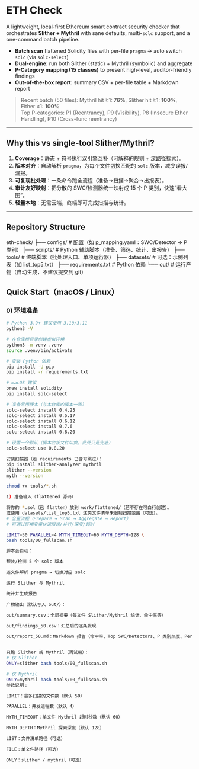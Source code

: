 # ETH Check

A lightweight, local-first Ethereum smart contract security checker that orchestrates **Slither + Mythril** with sane defaults, multi-`solc` support, and a one-command batch pipeline.

- **Batch scan** flattened Solidity files with per-file `pragma` → auto switch `solc` (via `solc-select`)
- **Dual-engine**: run both Slither (static) + Mythril (symbolic) and aggregate
- **P-Category mapping (15 classes)** to present high-level, auditor-friendly findings
- **Out-of-the-box report**: summary CSV + per-file table + Markdown report

> Recent batch (50 files): Mythril hit ≥1: **76%**, Slither hit ≥1: **100%**, Either ≥1: **100%**  
> Top P-categories: P1 (Reentrancy), P9 (Visibility), P8 (Insecure Ether Handling), P10 (Cross-func reentrancy)

---

## Why this vs single-tool Slither/Mythril?

1) **Coverage**：静态 + 符号执行双引擎互补（可解释的规则 + 深路径探索）。  
2) **版本对齐**：自动解析 `pragma`，为每个文件切换匹配的 `solc` 版本，减少误报/漏报。  
3) **可复现批处理**：一条命令跑全流程（准备→扫描→聚合→出报表）。  
4) **审计友好映射**：把分散的 SWC/检测器统一映射成 15 个 P 类别，快速“看大图”。  
5) **轻量本地**：无需云端，终端即可完成扫描与统计。

---

## Repository Structure

eth-check/
├── configs/ # 配置（如 p_mapping.yaml：SWC/Detector → P 类别）
├── scripts/ # Python 辅助脚本（准备、筛选、统计、出报告）
├── tools/ # 终端脚本（批处理入口、单项运行器）
├── datasets/ # 可选：示例列表（如 list_top5.txt）
├── requirements.txt # Python 依赖
└── out/ # 运行产物（自动生成，不建议提交到 git）






## Quick Start（macOS / Linux）

### 0) 环境准备

```bash
# Python 3.9+ 建议使用 3.10/3.11
python3 -V

# 在仓库根目录创建虚拟环境
python3 -m venv .venv
source .venv/bin/activate

# 安装 Python 依赖
pip install -U pip
pip install -r requirements.txt

# macOS 建议
brew install solidity
pip install solc-select

# 准备常用版本（与本仓库的脚本一致）
solc-select install 0.4.25
solc-select install 0.5.17
solc-select install 0.6.12
solc-select install 0.7.6
solc-select install 0.8.20

# 设置一个默认（脚本会按文件切换，此处只是兜底）
solc-select use 0.8.20

安装扫描器（若 requirements 已含可跳过）：
pip install slither-analyzer mythril
slither --version
myth --version

chmod +x tools/*.sh

1) 准备输入（flattened 源码）

将你的 *.sol（已 flatten）放到 work/flattened/（若不存在可自行创建）。
或使用 datasets/list_top5.txt 这类文件清单来限制扫描范围（可选）。
# 全量流程（Prepare → Scan → Aggregate → Report）
# 可通过环境变量快速限速/并行/深度/超时

LIMIT=50 PARALLEL=4 MYTH_TIMEOUT=60 MYTH_DEPTH=128 \
bash tools/00_fullscan.sh

脚本会自动：

预装/检测 5 个 solc 版本

逐文件解析 pragma → 切换对应 solc

运行 Slither 与 Mythril

统计并生成报告

产物输出（默认写入 out/）：

out/summary.csv：全局摘要（每文件 Slither/Mythril 统计、命中率等）

out/findings_50.csv：汇总后的逐条发现

out/report_50.md：Markdown 报告（命中率、Top SWC/Detectors、P 类别热度、Per-file 表格）


只跑 Slither 或 Mythril（调试用）：
# 仅 Slither
ONLY=slither bash tools/00_fullscan.sh

# 仅 Mythril
ONLY=mythril bash tools/00_fullscan.sh
参数说明：

LIMIT：最多扫描的文件数（默认 50）

PARALLEL：并发进程数（默认 4）

MYTH_TIMEOUT：单文件 Mythril 超时秒数（默认 60）

MYTH_DEPTH：Mythril 探索深度（默认 128）

LIST：文件清单路径（可选）

FILE：单文件路径（可选）

ONLY：slither / mythril（可选）


